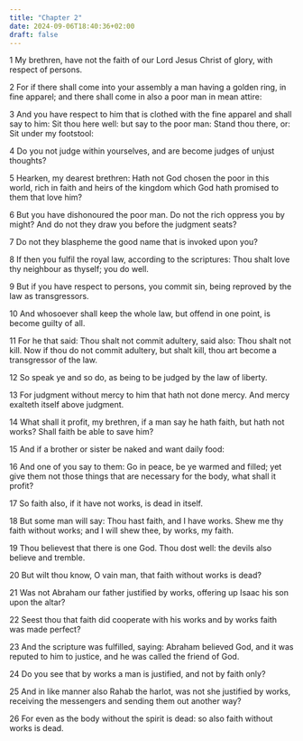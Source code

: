 ```yaml
---
title: "Chapter 2"
date: 2024-09-06T18:40:36+02:00
draft: false
---
```




1 My brethren, have not the faith of our Lord Jesus Christ of glory, with respect of persons.

2 For if there shall come into your assembly a man having a golden ring, in fine apparel; and there shall come in also a poor man in mean attire:

3 And you have respect to him that is clothed with the fine apparel and shall say to him: Sit thou here well: but say to the poor man: Stand thou there, or: Sit under my footstool:

4 Do you not judge within yourselves, and are become judges of unjust thoughts?

5 Hearken, my dearest brethren: Hath not God chosen the poor in this world, rich in faith and heirs of the kingdom which God hath promised to them that love him?

6 But you have dishonoured the poor man. Do not the rich oppress you by might? And do not they draw you before the judgment seats?

7 Do not they blaspheme the good name that is invoked upon you?

8 If then you fulfil the royal law, according to the scriptures: Thou shalt love thy neighbour as thyself; you do well.

9 But if you have respect to persons, you commit sin, being reproved by the law as transgressors.

10 And whosoever shall keep the whole law, but offend in one point, is become guilty of all.

11 For he that said: Thou shalt not commit adultery, said also: Thou shalt not kill. Now if thou do not commit adultery, but shalt kill, thou art become a transgressor of the law.

12 So speak ye and so do, as being to be judged by the law of liberty.

13 For judgment without mercy to him that hath not done mercy. And mercy exalteth itself above judgment.

14 What shall it profit, my brethren, if a man say he hath faith, but hath not works? Shall faith be able to save him?

15 And if a brother or sister be naked and want daily food:

16 And one of you say to them: Go in peace, be ye warmed and filled; yet give them not those things that are necessary for the body, what shall it profit?

17 So faith also, if it have not works, is dead in itself.

18 But some man will say: Thou hast faith, and I have works. Shew me thy faith without works; and I will shew thee, by works, my faith.

19 Thou believest that there is one God. Thou dost well: the devils also believe and tremble.

20 But wilt thou know, O vain man, that faith without works is dead?

21 Was not Abraham our father justified by works, offering up Isaac his son upon the altar?

22 Seest thou that faith did cooperate with his works and by works faith was made perfect?

23 And the scripture was fulfilled, saying: Abraham believed God, and it was reputed to him to justice, and he was called the friend of God.

24 Do you see that by works a man is justified, and not by faith only?

25 And in like manner also Rahab the harlot, was not she justified by works, receiving the messengers and sending them out another way?

26 For even as the body without the spirit is dead: so also faith without works is dead.

